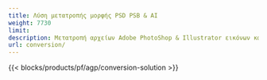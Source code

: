 ```yaml
---
title: Λύση μετατροπής μορφής PSD PSB & AI
weight: 7730
limit: 
description: Μετατροπή αρχείων Adobe PhotoShop & Illustrator εικόνων και άλλων μορφών
url: conversion/
---
```


{{< blocks/products/pf/agp/conversion-solution >}} 
